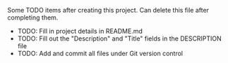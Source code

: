 Some TODO items after creating this project. Can delete this file after completing them.

- TODO: Fill in project details in README.md
- TODO: Fill out the "Description" and "Title" fields in the DESCRIPTION file
- TODO: Add and commit all files under Git version control
